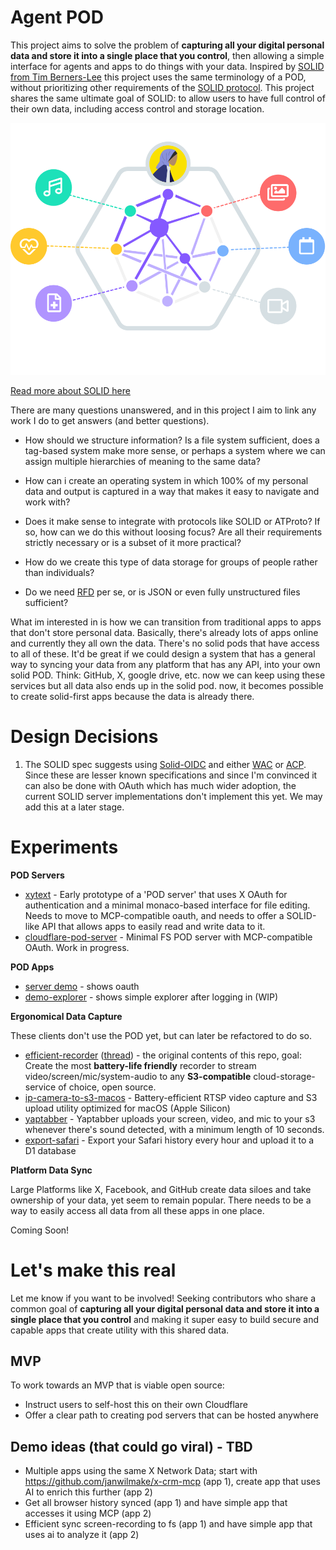 # Agent POD

This project aims to solve the problem of **capturing all your digital personal data and store it into a single place that you control**, then allowing a simple interface for agents and apps to do things with your data. Inspired by [SOLID from Tim Berners-Lee](<https://en.wikipedia.org/wiki/Solid_(web_decentralization_project)>) this project uses the same terminology of a POD, without prioritizing other requirements of the [SOLID protocol](https://solidproject.org/TR/protocol). This project shares the same ultimate goal of SOLID: to allow users to have full control of their own data, including access control and storage location.

![](store-anything.svg)

[Read more about SOLID here](https://solidproject.org/about)

There are many questions unanswered, and in this project I aim to link any work I do to get answers (and better questions).

- How should we structure information? Is a file system sufficient, does a tag-based system make more sense, or perhaps a system where we can assign multiple hierarchies of meaning to the same data?

- How can i create an operating system in which 100% of my personal data and output is captured in a way that makes it easy to navigate and work with?

- Does it make sense to integrate with protocols like SOLID or ATProto? If so, how can we do this without loosing focus? Are all their requirements strictly necessary or is a subset of it more practical?

- How do we create this type of data storage for groups of people rather than individuals?

- Do we need [RFD](https://www.w3.org/RDF/) per se, or is JSON or even fully unstructured files sufficient?

What im interested in is how we can transition from traditional apps to apps that don't store personal data. Basically, there's already lots of apps online and currently they all own the data. There's no solid pods that have access to all of these. It'd be great if we could design a system that has a general way to syncing your data from any platform that has any API, into your own solid POD. Think: GitHub, X, google drive, etc. now we can keep using these services but all data also ends up in the solid pod. now, it becomes possible to create solid-first apps because the data is already there.

# Design Decisions

1. The SOLID spec suggests using [Solid-OIDC](https://solidproject.org/TR/oidc) and either [WAC](https://solidproject.org/TR/wac) or [ACP](https://solidproject.org/TR/acp). Since these are lesser known specifications and since I'm convinced it can also be done with OAuth which has much wider adoption, the current SOLID server implementations don't implement this yet. We may add this at a later stage.

# Experiments

**POD Servers**

- [xytext](xytext/) - Early prototype of a 'POD server' that uses X OAuth for authentication and a minimal monaco-based interface for file editing. Needs to move to MCP-compatible oauth, and needs to offer a SOLID-like API that allows apps to easily read and write data to it.
- [cloudflare-pod-server](cloudflare-pod-server/) - Minimal FS POD server with MCP-compatible OAuth. Work in progress.

**POD Apps**

- [server demo](https://server.agent-pod.com/demo) - shows oauth
- [demo-explorer](demo-explorer/) - shows simple explorer after logging in (WIP)

**Ergonomical Data Capture**

These clients don't use the POD yet, but can later be refactored to do so.

- [efficient-recorder](efficient-recorder/) ([thread](https://news.ycombinator.com/item?id=42596607)) - the original contents of this repo, goal: Create the most **battery-life friendly** recorder to stream video/screen/mic/system-audio to any **S3-compatible** cloud-storage-service of choice, open source.
- [ip-camera-to-s3-macos](ip-camera-to-s3-macos/) - Battery-efficient RTSP video capture and S3 upload utility optimized for macOS (Apple Silicon)
- [yaptabber](yaptabber/) - Yaptabber uploads your screen, video, and mic to your s3 whenever there's sound detected, with a minimum length of 10 seconds.
- [export-safari](export-safari/) - Export your Safari history every hour and upload it to a D1 database

**Platform Data Sync**

Large Platforms like X, Facebook, and GitHub create data siloes and take ownership of your data, yet seem to remain popular. There needs to be a way to easily access all data from all these apps in one place.

Coming Soon!

<!-- - [markdownfeed](markdownfeed/) - X timeline data sync -->

# Let's make this real

Let me know if you want to be involved! Seeking contributors who share a common goal of **capturing all your digital personal data and store it into a single place that you control** and making it super easy to build secure and capable apps that create utility with this shared data.

## MVP

To work towards an MVP that is viable open source:

- Instruct users to self-host this on their own Cloudflare
- Offer a clear path to creating pod servers that can be hosted anywhere

## Demo ideas (that could go viral) - TBD

- Multiple apps using the same X Network Data; start with https://github.com/janwilmake/x-crm-mcp (app 1), create app that uses AI to enrich this further (app 2)
- Get all browser history synced (app 1) and have simple app that accesses it using MCP (app 2)
- Efficient sync screen-recording to fs (app 1) and have simple app that uses ai to analyze it (app 2)
